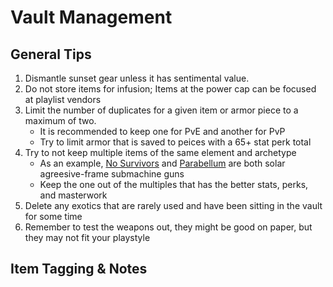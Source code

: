 # Vault Management


## General Tips
1. Dismantle sunset gear unless it has sentimental value.
2. Do not store items for infusion; Items at the power cap can be focused at playlist vendors
3. Limit the number of duplicates for a given item or armor piece to a maximum of two.
    - It is recommended to keep one for PvE and another for PvP
	- Try to limit armor that is saved to peices with a 65+ stat perk total
4. Try to not keep multiple items of the same element and archetype
    - As an example, [No Survivors](<https://www.light.gg/db/items/3262192268/no-survivors/>) and [Parabellum](https://www.light.gg/db/items/3926811686/parabellum/) are both solar agreesive-frame submachine guns
    - Keep the one out of the multiples that has the better stats, perks, and masterwork
5. Delete any exotics that are rarely used and have been sitting in the vault for some time
6. Remember to test the weapons out, they might be good on paper, but they may not fit your playstyle

## Item Tagging & Notes